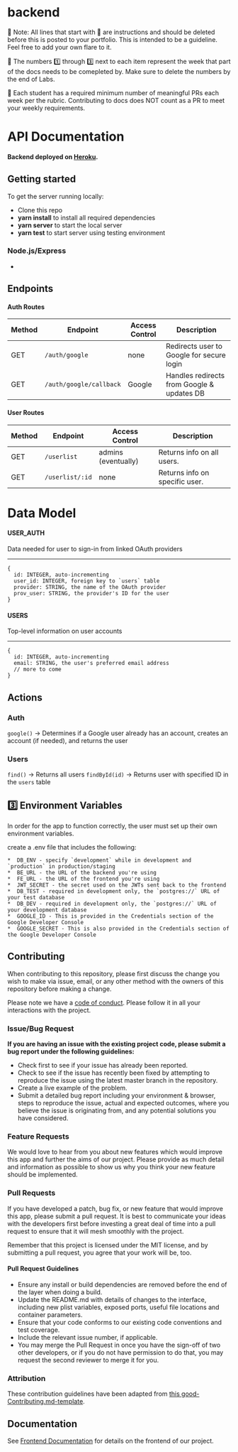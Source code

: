 # backend
🚫 Note: All lines that start with 🚫 are instructions and should be deleted before this is posted to your portfolio. This is intended to be a guideline. Feel free to add your own flare to it.

🚫 The numbers 1️⃣ through 3️⃣ next to each item represent the week that part of the docs needs to be comepleted by.  Make sure to delete the numbers by the end of Labs.

🚫 Each student has a required minimum number of meaningful PRs each week per the rubric.  Contributing to docs does NOT count as a PR to meet your weekly requirements.

# API Documentation

#### Backend deployed on [Heroku](https://cloudstands.herokuapp.com).<br>

## Getting started

To get the server running locally:
- Clone this repo
- **yarn install** to install all required dependencies
- **yarn server** to start the local server
- **yarn test** to start server using testing environment

### Node.js/Express

- 

## Endpoints

#### Auth Routes

| Method | Endpoint                | Access Control | Description                                |
| ------ | ----------------------- | -------------- | ------------------------------------------ |
| GET    | `/auth/google`          | none           | Redirects user to Google for secure login  |
| GET    | `/auth/google/callback` | Google         | Handles redirects from Google & updates DB |

#### User Routes

| Method | Endpoint        | Access Control      | Description                    |
| ------ | --------------- | ------------------- | ------------------------------ |
| GET    | `/userlist`     | admins (eventually) | Returns info on all users.     |
| GET    | `/userlist/:id` | none                | Returns info on specific user. |

# Data Model

#### USER_AUTH
Data needed for user to sign-in from linked OAuth providers

---

```
{
  id: INTEGER, auto-incrementing
  user_id: INTEGER, foreign key to `users` table
  provider: STRING, the name of the OAuth provider
  prov_user: STRING, the provider's ID for the user
}
```

#### USERS
Top-level information on user accounts

---

```
{
  id: INTEGER, auto-incrementing
  email: STRING, the user's preferred email address
  // more to come
}
```

## Actions

### Auth

`google()` -> Determines if a Google user already has an account, creates an account (if needed), and returns the user

### Users

`find()` -> Returns all users
`findById(id)` -> Returns user with specified ID in the `users` table

## 3️⃣ Environment Variables

In order for the app to function correctly, the user must set up their own environment variables.

create a .env file that includes the following:

    *  DB_ENV - specify `development` while in development and `production` in production/staging
    *  BE_URL - the URL of the backend you're using
    *  FE_URL - the URL of the frontend you're using
    *  JWT_SECRET - the secret used on the JWTs sent back to the frontend
    *  DB_TEST - required in development only, the `postgres://` URL of your test database
    *  DB_DEV - required in development only, the `postgres://` URL of your development database
    *  GOOGLE_ID - This is provided in the Credentials section of the Google Developer Console
    *  GOOGLE_SECRET - This is also provided in the Credentials section of the Google Developer Console
    
## Contributing

When contributing to this repository, please first discuss the change you wish to make via issue, email, or any other method with the owners of this repository before making a change.

Please note we have a [code of conduct](./code_of_conduct.md). Please follow it in all your interactions with the project.

### Issue/Bug Request

 **If you are having an issue with the existing project code, please submit a bug report under the following guidelines:**
 - Check first to see if your issue has already been reported.
 - Check to see if the issue has recently been fixed by attempting to reproduce the issue using the latest master branch in the repository.
 - Create a live example of the problem.
 - Submit a detailed bug report including your environment & browser, steps to reproduce the issue, actual and expected outcomes,  where you believe the issue is originating from, and any potential solutions you have considered.

### Feature Requests

We would love to hear from you about new features which would improve this app and further the aims of our project. Please provide as much detail and information as possible to show us why you think your new feature should be implemented.

### Pull Requests

If you have developed a patch, bug fix, or new feature that would improve this app, please submit a pull request. It is best to communicate your ideas with the developers first before investing a great deal of time into a pull request to ensure that it will mesh smoothly with the project.

Remember that this project is licensed under the MIT license, and by submitting a pull request, you agree that your work will be, too.

#### Pull Request Guidelines

- Ensure any install or build dependencies are removed before the end of the layer when doing a build.
- Update the README.md with details of changes to the interface, including new plist variables, exposed ports, useful file locations and container parameters.
- Ensure that your code conforms to our existing code conventions and test coverage.
- Include the relevant issue number, if applicable.
- You may merge the Pull Request in once you have the sign-off of two other developers, or if you do not have permission to do that, you may request the second reviewer to merge it for you.

### Attribution

These contribution guidelines have been adapted from [this good-Contributing.md-template](https://gist.github.com/PurpleBooth/b24679402957c63ec426).

## Documentation

See [Frontend Documentation](https://github.com/labs14-market-organizer/frontend) for details on the frontend of our project.
